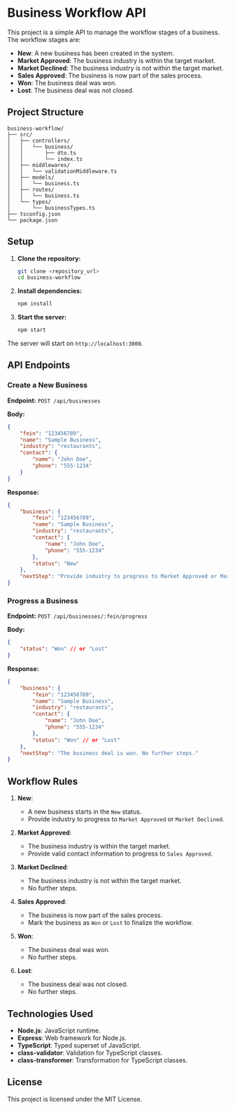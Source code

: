 # Business Workflow API

This project is a simple API to manage the workflow stages of a business. The workflow stages are:
- **New**: A new business has been created in the system.
- **Market Approved**: The business industry is within the target market.
- **Market Declined**: The business industry is not within the target market.
- **Sales Approved**: The business is now part of the sales process.
- **Won**: The business deal was won.
- **Lost**: The business deal was not closed.

## Project Structure

```
business-workflow/
├── src/
│   ├── controllers/
│   │   └── business/
│   │       ├── dto.ts
│   │       └── index.ts
│   ├── middlewares/
│   │   └── validationMiddleware.ts
│   ├── models/
│   │   └── business.ts
│   ├── routes/
│   │   └── business.ts
│   └── types/
│       └── businessTypes.ts
├── tsconfig.json
└── package.json
```

## Setup

1. **Clone the repository:**
   ```bash
   git clone <repository_url>
   cd business-workflow
   ```

2. **Install dependencies:**
   ```bash
   npm install
   ```

3. **Start the server:**
   ```bash
   npm start
   ```

The server will start on `http://localhost:3000`.

## API Endpoints

### Create a New Business

**Endpoint:** `POST /api/businesses`

**Body:**
```json
{
    "fein": "123456789",
    "name": "Sample Business",
    "industry": "restaurants",
    "contact": {
        "name": "John Doe",
        "phone": "555-1234"
    }
}
```

**Response:**
```json
{
    "business": {
        "fein": "123456789",
        "name": "Sample Business",
        "industry": "restaurants",
        "contact": {
            "name": "John Doe",
            "phone": "555-1234"
        },
        "status": "New"
    },
    "nextStep": "Provide industry to progress to Market Approved or Market Declined."
}
```

### Progress a Business

**Endpoint:** `POST /api/businesses/:fein/progress`

**Body:**
```json
{
    "status": "Won" // or "Lost"
}
```

**Response:**
```json
{
    "business": {
        "fein": "123456789",
        "name": "Sample Business",
        "industry": "restaurants",
        "contact": {
            "name": "John Doe",
            "phone": "555-1234"
        },
        "status": "Won" // or "Lost"
    },
    "nextStep": "The business deal is won. No further steps."
}
```

## Workflow Rules

1. **New**: 
   - A new business starts in the `New` status.
   - Provide industry to progress to `Market Approved` or `Market Declined`.

2. **Market Approved**:
   - The business industry is within the target market.
   - Provide valid contact information to progress to `Sales Approved`.

3. **Market Declined**:
   - The business industry is not within the target market.
   - No further steps.

4. **Sales Approved**:
   - The business is now part of the sales process.
   - Mark the business as `Won` or `Lost` to finalize the workflow.

5. **Won**:
   - The business deal was won.
   - No further steps.

6. **Lost**:
   - The business deal was not closed.
   - No further steps.

## Technologies Used

- **Node.js**: JavaScript runtime.
- **Express**: Web framework for Node.js.
- **TypeScript**: Typed superset of JavaScript.
- **class-validator**: Validation for TypeScript classes.
- **class-transformer**: Transformation for TypeScript classes.

## License

This project is licensed under the MIT License.